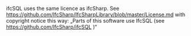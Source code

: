 ifcSQL uses the same licence as ifcSharp.
See https://github.com/IfcSharp/IfcSharpLibrary/blob/master/License.md
with copyright notice this way: „Parts of this software use IfcSQL (see https://github.com/IfcSharp/ifcSQL )“
